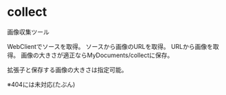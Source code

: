 collect
=======

画像収集ツール

WebClientでソースを取得。
ソースから画像のURLを取得。
URLから画像を取得。
画像の大きさが適正ならMyDocuments/collectに保存。

拡張子と保存する画像の大きさは指定可能。

※404には未対応(たぶん)
